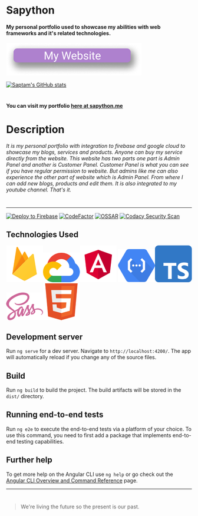 # Sapython
#### My personal portfolio used to showcase my abilities with web frameworks and it's related technologies.

[![Portofolio](https://raw.githubusercontent.com/Sapython/Sapython/master/src/assets/readmeImages/mywebsiteButton.png)](https://sapython.me/)


[![Saptam's GitHub stats](https://github-readme-stats.vercel.app/api?username=sapython&theme=material-palenight&show_icons=true)](https://github.com/anuraghazra/github-readme-stats)
# 
#### You can visit my portfolio [here at sapython.me](https://sapython.me/)
#
# Description
###### It is my personal portfolio with integration to firebase and google cloud to showcase my blogs, services and products. Anyone can buy my service directly from the website. This website has two parts one part is Admin Panel and another is Customer Panel. Customer Panel is what you can see if you have regular permission to website. But admins like me can also experience the other part of website which is Admin Panel. From where I can add new blogs, products and edit them. It is also integrated to my youtube channel. That's it.
#
____
[![Deploy to Firebase](https://github.com/Sapython/Sapython/actions/workflows/firebase-hosting-merge.yml/badge.svg)](https://github.com/Sapython/Sapython/actions/workflows/firebase-hosting-merge.yml)
[![CodeFactor](https://www.codefactor.io/repository/github/sapython/sapython/badge)](https://www.codefactor.io/repository/github/sapython/sapython)
[![OSSAR](https://github.com/Sapython/Sapython/actions/workflows/ossar-analysis.yml/badge.svg)](https://github.com/Sapython/Sapython/actions/workflows/ossar-analysis.yml)
[![Codacy Security Scan](https://github.com/Sapython/Sapython/actions/workflows/codacy-analysis.yml/badge.svg)](https://github.com/Sapython/Sapython/actions/workflows/codacy-analysis.yml)
## Technologies Used
![firebase](https://github.com/Sapython/Sapython/raw/master/src/assets/readmeImages/firebase.png)![Google Cloud Platform](https://github.com/Sapython/Sapython/raw/master/src/assets/readmeImages/gcp.png)![Angular](https://github.com/Sapython/Sapython/raw/master/src/assets/readmeImages/angular.png) ![Cloud functions](https://github.com/Sapython/Sapython/raw/master/src/assets/readmeImages/cloudFunctions.png)![Typescript](https://github.com/Sapython/Sapython/raw/master/src/assets/readmeImages/Typescript.png)![Sass](https://github.com/Sapython/Sapython/raw/master/src/assets/readmeImages/sass.png)![HTML](https://github.com/Sapython/Sapython/raw/master/src/assets/readmeImages/HTML.png)

## Development server

Run `ng serve` for a dev server. Navigate to `http://localhost:4200/`. The app will automatically reload if you change any of the source files.

## Build

Run `ng build` to build the project. The build artifacts will be stored in the `dist/` directory.

## Running end-to-end tests

Run `ng e2e` to execute the end-to-end tests via a platform of your choice. To use this command, you need to first add a package that implements end-to-end testing capabilities.

## Further help

To get more help on the Angular CLI use `ng help` or go check out the [Angular CLI Overview and Command Reference](https://angular.io/cli) page.
___
# 
> We're living the future so
> the present is our past.
